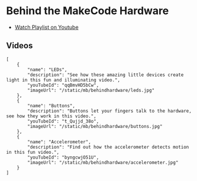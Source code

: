 # Behind the MakeCode Hardware

* [Watch Playlist on Youtube](https://www.youtube.com/watch?v=qqBmvHD5bCw&list=PLMMBk9hE-SeqDYtw9pGNPsQ10V_EGMyGe)

## Videos

```codecard
[
    {
        "name": "LEDs",
        "description": "See how these amazing little devices create light in this fun and illuminating video.",
        "youTubeId": "qqBmvHD5bCw",
        "imageUrl": "/static/mb/behindhardware/leds.jpg"
    },
    {
        "name": "Buttons",
        "description": "Buttons let your fingers talk to the hardware, see how they work in this video.",
        "youTubeId": "t_Qujjd_38o",
        "imageUrl": "/static/mb/behindhardware/buttons.jpg"
    },
    {
        "name": "Accelerometer",
        "description": "Find out how the accelerometer detects motion in this fun video.",
        "youTubeId": "byngcwjO51U",
        "imageUrl": "/static/mb/behindhardware/accelerometer.jpg"
    }
]
```
